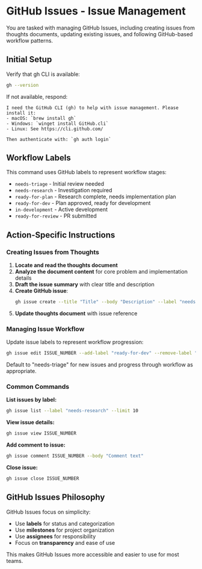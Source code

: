 # GitHub Issues - Issue Management

You are tasked with managing GitHub Issues, including creating issues from thoughts documents, updating existing issues, and following GitHub-based workflow patterns.

## Initial Setup

Verify that gh CLI is available:
```bash
gh --version
```

If not available, respond:
```
I need the GitHub CLI (gh) to help with issue management. Please install it:
- macOS: `brew install gh` 
- Windows: `winget install GitHub.cli`
- Linux: See https://cli.github.com/

Then authenticate with: `gh auth login`
```

## Workflow Labels

This command uses GitHub labels to represent workflow stages:
- `needs-triage` - Initial review needed
- `needs-research` - Investigation required
- `ready-for-plan` - Research complete, needs implementation plan
- `ready-for-dev` - Plan approved, ready for development
- `in-development` - Active development
- `ready-for-review` - PR submitted

## Action-Specific Instructions

### Creating Issues from Thoughts

1. **Locate and read the thoughts document**
2. **Analyze the document content** for core problem and implementation details
3. **Draft the issue summary** with clear title and description
4. **Create GitHub issue**:
   ```bash
   gh issue create --title "Title" --body "Description" --label "needs-triage"
   ```
5. **Update thoughts document** with issue reference

### Managing Issue Workflow

Update issue labels to represent workflow progression:
```bash
gh issue edit ISSUE_NUMBER --add-label "ready-for-dev" --remove-label "ready-for-plan"
```

Default to "needs-triage" for new issues and progress through workflow as appropriate.

### Common Commands

**List issues by label:**
```bash
gh issue list --label "needs-research" --limit 10
```

**View issue details:**
```bash
gh issue view ISSUE_NUMBER
```

**Add comment to issue:**
```bash
gh issue comment ISSUE_NUMBER --body "Comment text"
```

**Close issue:**
```bash
gh issue close ISSUE_NUMBER
```

## GitHub Issues Philosophy

GitHub Issues focus on simplicity:
- Use **labels** for status and categorization
- Use **milestones** for project organization
- Use **assignees** for responsibility
- Focus on **transparency** and ease of use

This makes GitHub Issues more accessible and easier to use for most teams.
